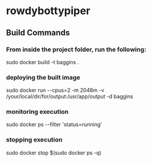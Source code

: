 # rowdybottypiper
## Build Commands

### From inside the project folder, run the following:
sudo docker build -t baggins . 

### deploying the built image
sudo docker run --cpus=2 -m 2048m -v /your/local/dir/for/output:/usr/app/output -d baggins

### monitoring execution
sudo docker ps --filter 'status=running'



### stopping execution
sudo docker stop $(sudo docker ps -q)
